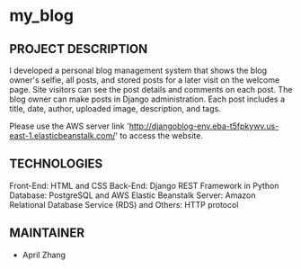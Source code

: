 # my_blog

PROJECT DESCRIPTION
--------------------
I developed a personal blog management system that shows the blog owner's selfie, all posts, and stored posts for a later visit on the welcome page. Site visitors can see the post details and comments on each post.
The blog owner can make posts in Django administration. Each post includes a title, date, author, uploaded image, description, and tags.

Please use the AWS server link 'http://djangoblog-env.eba-t5fpkywv.us-east-1.elasticbeanstalk.com/' to access the website.

TECHNOLOGIES
--------------------
Front-End: HTML and CSS
Back-End: Django REST Framework in Python
Database: PostgreSQL and AWS Elastic Beanstalk 
Server: Amazon Relational Database Service (RDS) and 
Others: HTTP protocol

MAINTAINER
--------------------
* April Zhang




